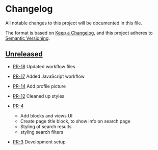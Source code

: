 # Changelog

All notable changes to this project will be documented in this file.

The format is based on [Keep a Changelog](https://keepachangelog.com/en/1.1.0/),
and this project adheres to [Semantic Versioning](https://semver.org/spec/v2.0.0.html).

## [Unreleased]

- [PR-18](https://github.com/itk-dev/filmfolk/pull/18)
  Updated workflow files

- [PR-17](https://github.com/itk-dev/filmfolk/pull/17)
  Added JavaScript workflow

- [PR-14](https://github.com/itk-dev/filmfolk/pull/14)
  Add profile picture

- [PR-12](https://github.com/itk-dev/filmfolk/pull/12)
  Cleaned up styles

- [PR-4](https://github.com/itk-dev/filmfolk/pull/4)

  - Add blocks and views UI
  - Create page title block, to show info on search page
  - Styling of search results
  - styling search filters

- [PR-3](https://github.com/itk-dev/filmfolk/pull/3)
  Development setup

[Unreleased]: https://github.com/rimi-itk/filmfolk
